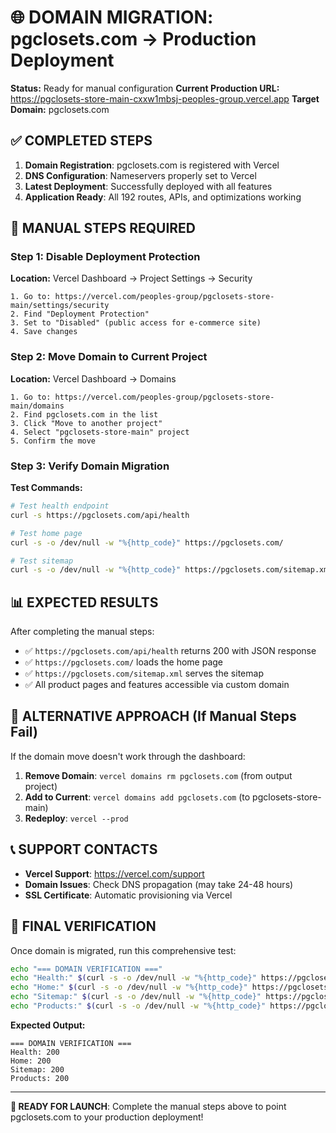 # 🌐 DOMAIN MIGRATION: pgclosets.com → Production Deployment

**Status:** Ready for manual configuration
**Current Production URL:** https://pgclosets-store-main-cxxw1mbsj-peoples-group.vercel.app
**Target Domain:** pgclosets.com

## ✅ COMPLETED STEPS

1. **Domain Registration**: pgclosets.com is registered with Vercel
2. **DNS Configuration**: Nameservers properly set to Vercel
3. **Latest Deployment**: Successfully deployed with all features
4. **Application Ready**: All 192 routes, APIs, and optimizations working

## 🔧 MANUAL STEPS REQUIRED

### Step 1: Disable Deployment Protection
**Location:** Vercel Dashboard → Project Settings → Security
```
1. Go to: https://vercel.com/peoples-group/pgclosets-store-main/settings/security
2. Find "Deployment Protection"
3. Set to "Disabled" (public access for e-commerce site)
4. Save changes
```

### Step 2: Move Domain to Current Project
**Location:** Vercel Dashboard → Domains
```
1. Go to: https://vercel.com/peoples-group/pgclosets-store-main/domains
2. Find pgclosets.com in the list
3. Click "Move to another project"
4. Select "pgclosets-store-main" project
5. Confirm the move
```

### Step 3: Verify Domain Migration
**Test Commands:**
```bash
# Test health endpoint
curl -s https://pgclosets.com/api/health

# Test home page
curl -s -o /dev/null -w "%{http_code}" https://pgclosets.com/

# Test sitemap
curl -s -o /dev/null -w "%{http_code}" https://pgclosets.com/sitemap.xml
```

## 📊 EXPECTED RESULTS

After completing the manual steps:
- ✅ `https://pgclosets.com/api/health` returns 200 with JSON response
- ✅ `https://pgclosets.com/` loads the home page
- ✅ `https://pgclosets.com/sitemap.xml` serves the sitemap
- ✅ All product pages and features accessible via custom domain

## 🔄 ALTERNATIVE APPROACH (If Manual Steps Fail)

If the domain move doesn't work through the dashboard:

1. **Remove Domain**: `vercel domains rm pgclosets.com` (from output project)
2. **Add to Current**: `vercel domains add pgclosets.com` (to pgclosets-store-main)
3. **Redeploy**: `vercel --prod`

## 📞 SUPPORT CONTACTS

- **Vercel Support**: https://vercel.com/support
- **Domain Issues**: Check DNS propagation (may take 24-48 hours)
- **SSL Certificate**: Automatic provisioning via Vercel

## 🎯 FINAL VERIFICATION

Once domain is migrated, run this comprehensive test:

```bash
echo "=== DOMAIN VERIFICATION ==="
echo "Health:" $(curl -s -o /dev/null -w "%{http_code}" https://pgclosets.com/api/health)
echo "Home:" $(curl -s -o /dev/null -w "%{http_code}" https://pgclosets.com/)
echo "Sitemap:" $(curl -s -o /dev/null -w "%{http_code}" https://pgclosets.com/sitemap.xml)
echo "Products:" $(curl -s -o /dev/null -w "%{http_code}" https://pgclosets.com/products)
```

**Expected Output:**
```
=== DOMAIN VERIFICATION ===
Health: 200
Home: 200
Sitemap: 200
Products: 200
```

---

**🚀 READY FOR LAUNCH**: Complete the manual steps above to point pgclosets.com to your production deployment!